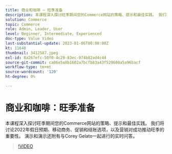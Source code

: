 ```yaml
---
title: 商业和咖啡 — 旺季准备
description: 本课程深入探讨旺季期间您的Commerce网站的策略、提示和最佳实践。 我们将讨论2022年假日预期、移动商务、促销和结账选项，以及营销对成功推动旺季的重要性。 演示和演示还附有与Corey Gelato一起进行的实时问答。
solution: Commerce
topic: Commerce
role: Admin, Leader, User
level: Beginner, Intermediate, Experienced
doc-type: Value Video
last-substantial-update: 2023-01-06T00:00:00Z
kt: 11648
thumbnail: 3412587.jpeg
exl-id: 8a267efc-50f0-4c29-83ec-974b82ad4c44
source-git-commit: ca06e5a8b1602a7bcfb83a43f529680a5a96bacf
workflow-type: tm+mt
source-wordcount: '120'
ht-degree: 0%

---
```


# 商业和咖啡：旺季准备

本课程深入探讨旺季期间您的Commerce网站的策略、提示和最佳实践。 我们将讨论2022年假日预期、移动商务、促销和结账选项，以及营销对成功推动旺季的重要性。 演示和演示还附有与Corey Gelato一起进行的实时问答。

>[!VIDEO](https://video.tv.adobe.com/v/3412587/?quality=12&learn=on)
